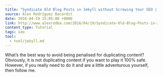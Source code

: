 ```yaml
---
title: "Syndicate Old Blog Posts in Jekyll without Screwing Your SEO | Àlex Rodríguez Bacardit's personal website"
source: Àlex Rodríguez Bacardit
date: 2016-04-19 15:05:00 +0000
link: http://www.alexrodba.com/2016/04/19/Syndicate-Old-Blog-Posts-in-Jekyll-Without-Screwing-Your-SEO.html
content_type: Tutorial
tags: seo
tool:
  - tool/jekyll.md 
---
```

What’s the best way to avoid being penalised for duplicating content? Obviously, it is not duplicating content if you want to play it 100% safe. However, if you really need to do it and are a little adventurous yourself, then follow me.





